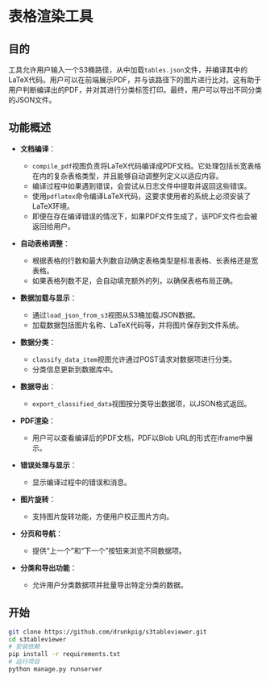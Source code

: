 # 表格渲染工具

## 目的
工具允许用户输入一个S3桶路径，从中加载`tables.json`文件，并编译其中的LaTeX代码。用户可以在前端展示PDF，并与该路径下的图片进行比对。这有助于用户判断编译出的PDF，并对其进行分类标签打印。最终，用户可以导出不同分类的JSON文件。

## 功能概述

- **文档编译**：
  - `compile_pdf`视图负责将LaTeX代码编译成PDF文档。它处理包括长宽表格在内的复杂表格类型，并且能够自动调整列定义以适应内容。
  - 编译过程中如果遇到错误，会尝试从日志文件中提取并返回这些错误。
  - 使用`pdflatex`命令编译LaTeX代码，这要求使用者的系统上必须安装了LaTeX环境。
  - 即便在存在编译错误的情况下，如果PDF文件生成了，该PDF文件也会被返回给用户。

- **自动表格调整**：
  - 根据表格的行数和最大列数自动确定表格类型是标准表格、长表格还是宽表格。
  - 如果表格列数不足，会自动填充额外的列，以确保表格布局正确。

- **数据加载与显示**：
  - 通过`load_json_from_s3`视图从S3桶加载JSON数据。
  - 加载数据包括图片名称、LaTeX代码等，并将图片保存到文件系统。

- **数据分类**：
  - `classify_data_item`视图允许通过POST请求对数据项进行分类。
  - 分类信息更新到数据库中。

- **数据导出**：
  - `export_classified_data`视图按分类导出数据项，以JSON格式返回。

- **PDF渲染**：
  - 用户可以查看编译后的PDF文档，PDF以Blob URL的形式在iframe中展示。

- **错误处理与显示**：
  - 显示编译过程中的错误和消息。

- **图片旋转**：
  - 支持图片旋转功能，方便用户校正图片方向。

- **分页和导航**：
  - 提供“上一个”和“下一个”按钮来浏览不同数据项。

- **分类和导出功能**：
  - 允许用户分类数据项并批量导出特定分类的数据。


## 开始

```bash
git clone https://github.com/drunkpig/s3tableviewer.git
cd s3tableviewer
# 安装依赖
pip install -r requirements.txt
# 运行项目
python manage.py runserver